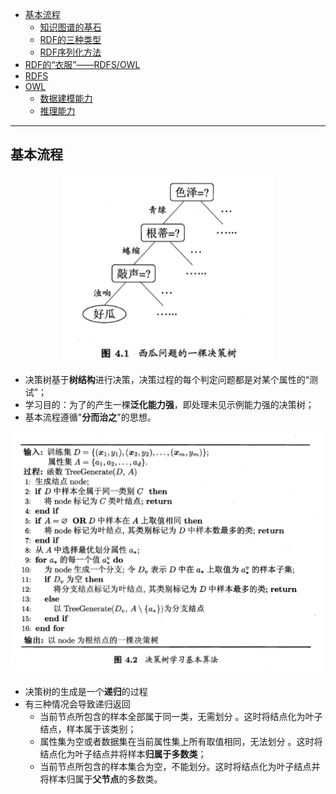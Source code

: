 <!-- TOC -->

- [基本流程](#基本流程)
  - [知识图谱的基石](#知识图谱的基石)
  - [RDF的三种类型](#RDF的三种类型)
  - [RDF序列化方法](#RDF序列化方法)
- [RDF的“衣服”——RDFS/OWL](#RDF的“衣服”——RDFS/OWL)
- [RDFS](#RDFS)
- [OWL](#OWL)
  - [数据建模能力](#数据建模能力)
  - [推理能力](#推理能力)
<!-- /TOC-->
--------------------------------------------------

## 基本流程
<div align="center"><img src="./picture/决策树图一.png" height="" /></div>

- 决策树基于**树结构**进行决策，决策过程的每个判定问题都是对某个属性的“测试”；
- 学习目的：为了的产生一棵**泛化能力强**，即处理未见示例能力强的决策树；
- 基本流程遵循"**分而治之**"的思想。

<div align="center"><img src="./picture/流程图.png" height="" /></div>

- 决策树的生成是一个**递归**的过程
- 有三种情况会导致递归返回
    - 当前节点所包含的样本全部属于同一类，无需划分 。这时将结点化为叶子结点，样本属于该类别；
    - 属性集为空或者数据集在当前属性集上所有取值相同，无法划分 。这时将结点化为叶子结点并将样本**归属于多数类**；
    - 当前节点所包含的样本集合为空，不能划分。这时将结点化为叶子结点并将样本归属于**父节点**的多数类。
